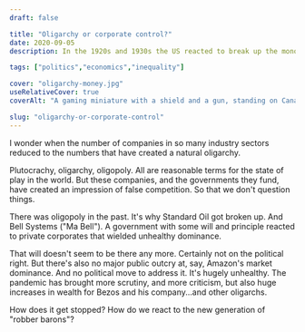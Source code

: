 ```yaml
---
draft: false

title: "Oligarchy or corporate control?"
date: 2020-09-05
description: In the 1920s and 1930s the US reacted to break up the monopoly and oligopoly of the "robber barons". The government had the will, and the public backing, to make changes necessary to protect from corporate dominance. That will doesn't exist any more.

tags: ["politics","economics","inequality"]

cover: "oligarchy-money.jpg"
useRelativeCover: true
coverAlt: "A gaming miniature with a shield and a gun, standing on Canadian, Chinese, and British banknotes"

slug: "oligarchy-or-corporate-control"
---
```


I wonder when the number of companies in so many industry sectors reduced to the numbers that have created a natural oligarchy.

Plutocrachy, oligarchy, oligopoly. All are reasonable terms for the state of play in the world. But these companies, and the governments they fund, have created an impression of false competition. So that we don't question things.

There was oligopoly in the past. It's why Standard Oil got broken up. And Bell Systems ("Ma Bell"). A government with some will and principle reacted to private corporates that wielded unhealthy dominance.

That will doesn't seem to be there any more. Certainly not on the political right. But there's also no major public outcry at, say, Amazon's market dominance. And no political move to address it. It's hugely unhealthy. The pandemic has brought more scrutiny, and more criticism, but also huge increases in wealth for Bezos and his company...and other oligarchs.

How does it get stopped? How do we react to the new generation of "robber barons"?
